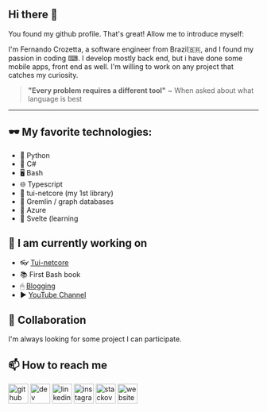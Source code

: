 ## Hi there 👋
You found my github profile. That's great! Allow me to introduce myself:

I'm Fernando Crozetta, a software engineer from Brazil🇧🇷, and I found my passion in coding ⌨. I develop mostly back end, but i have done some mobile apps, front end as well.
I'm willing to work on any project that catches my curiosity.

> **"Every problem requires a different tool"**
> ~ When asked about what language is best

---

## 🕶 My favorite technologies:

- :snake: Python
- 🥽 C#
- 🖥 Bash
- 🌐 Typescript
- 💟 tui-netcore (my 1st library)
- 💚 Gremlin / graph databases
- 💙 Azure
- 🧡 Svelte (learning
  
## 🔭 I am currently working on

- :eyeglasses: [Tui-netcore](https://www.nuget.org/packages/fc.tui-core/)
- :books: First Bash book
- 🖱 [Blogging](blog.czetta.com)
- :arrow_forward: [YouTube Channel](https://www.youtube.com/channel/UCkiH-M_dTdmVjR6T_vf5pMw)

## :dancers: Collaboration
I'm always looking for some project I can participate.

## :mailbox: How to reach me

[<img src='https://cdn.jsdelivr.net/npm/simple-icons@3.0.1/icons/github.svg' alt='github' height='40'>](https://github.com/fcrozetta)  [<img src='https://cdn.jsdelivr.net/npm/simple-icons@3.0.1/icons/dev-dot-to.svg' alt='dev' height='40'>](https://dev.to/fcrozetta)  [<img src='https://cdn.jsdelivr.net/npm/simple-icons@3.0.1/icons/linkedin.svg' alt='linkedin' height='40'>](https://www.linkedin.com/in/fernandocrozetta/)  [<img src='https://cdn.jsdelivr.net/npm/simple-icons@3.0.1/icons/instagram.svg' alt='instagram' height='40'>](https://www.instagram.com/crozetta/)  [<img src='https://cdn.jsdelivr.net/npm/simple-icons@3.0.1/icons/stackoverflow.svg' alt='stackoverflow' height='40'>](https://stackoverflow.com/users/4533171/fernando-crozetta)  [<img src='https://cdn.jsdelivr.net/npm/simple-icons@3.0.1/icons/icloud.svg' alt='website' height='40'>](https://czetta.com)  


<!--
**fcrozetta/fcrozetta** is a ✨ _special_ ✨ repository because its `README.md` (this file) appears on your GitHub profile.

Here are some ideas to get you started:

- 🔭 I’m currently working on ...
- 🌱 I’m currently learning ...
- 👯 I’m looking to collaborate on ...
- 🤔 I’m looking for help with ...
- 💬 Ask me about ...
- 📫 How to reach me: ...
- 😄 Pronouns: ...
- ⚡ Fun fact: ...
-->
